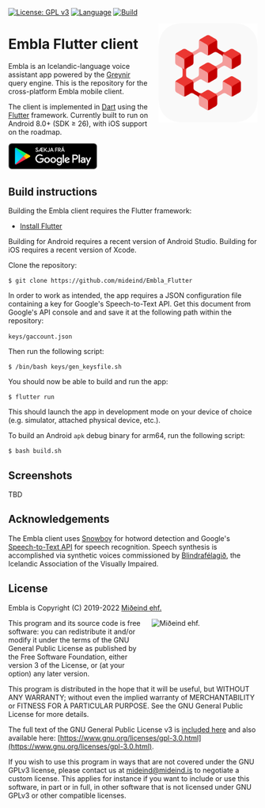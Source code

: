 [![License: GPL v3](https://img.shields.io/badge/License-GPLv3-blue.svg)](https://www.gnu.org/licenses/gpl-3.0)
[![Language](https://img.shields.io/badge/language-dart-lightblue)]()
[![Build](https://github.com/mideind/Embla_Flutter/actions/workflows/main.yml/badge.svg)]()

<img src="img/app_icon.png" align="right" width="200" height="200" style="margin-left:20px;">

# Embla Flutter client

Embla is an Icelandic-language voice assistant app powered by the
[Greynir](https://greynir.is) query engine. This is the repository for
the cross-platform Embla mobile client.

The client is implemented in [Dart](https://dart.dev/) using the
[Flutter](https://flutter.dev) framework. Currently built to run on
Android 8.0+ (SDK ≥ 26), with iOS support on the roadmap.

<a href="https://play.google.com/store/apps/details?id=is.mideind.embla">
    <img alt="Download on Google Play" src="img/play_store.png" width="180">
</a>

## Build instructions

Building the Embla client requires the Flutter framework:

* [Install Flutter](https://flutter.dev/docs/get-started/install)

Building for Android requires a recent version of Android Studio. Building for iOS
requires a recent version of Xcode.

Clone the repository:

```
$ git clone https://github.com/mideind/Embla_Flutter
```

In order to work as intended, the app requires a JSON configuration file containing a key
for Google's Speech-to-Text API. Get this document from Google's API console and and save
it at the following path within the repository:

```keys/gaccount.json```

Then run the following script:

```
$ /bin/bash keys/gen_keysfile.sh
```

You should now be able to build and run the app:

```
$ flutter run
```

This should launch the app in development mode on your device of choice (e.g.
simulator, attached physical device, etc.).

To build an Android `apk` debug binary for arm64, run the following script:

```
$ bash build.sh
```

## Screenshots

TBD

## Acknowledgements

The Embla client uses [Snowboy](https://github.com/seasalt-ai/snowboy) for hotword
detection and Google's [Speech-to-Text API](https://cloud.google.com/speech-to-text) for
speech recognition. Speech synthesis is accomplished via synthetic voices commissioned by
[Blindrafélagið](https://blind.is), the Icelandic Association of the Visually Impaired.

## License

Embla is Copyright (C) 2019-2022 [Miðeind ehf.](https://mideind.is)

<a href="https://mideind.is"><img src="assets/images/mideind_logo.png" alt="Miðeind ehf." width="214" height="66" align="right" style="margin-left:20px; margin-bottom: 20px;"></a>

This program and its source code is free software: you can redistribute it and/or modify it
under the terms of the GNU General Public License as published by the Free
Software Foundation, either version 3 of the License, or (at your option) any later
version.

This program is distributed in the hope that it will be useful, but WITHOUT
ANY WARRANTY; without even the implied warranty of MERCHANTABILITY or FITNESS FOR
A PARTICULAR PURPOSE. See the GNU General Public License for more details.

The full text of the GNU General Public License v3 is
[included here](https://github.com/mideind/PyEmbla/blob/master/LICENSE.txt)
and also available here:
[https://www.gnu.org/licenses/gpl-3.0.html](https://www.gnu.org/licenses/gpl-3.0.html).

If you wish to use this program in ways that are not covered under the
GNU GPLv3 license, please contact us at [mideind@mideind.is](mailto:mideind@mideind.is)
to negotiate a custom license. This applies for instance if you want to include or use
this software, in part or in full, in other software that is not licensed under
GNU GPLv3 or other compatible licenses.

